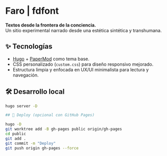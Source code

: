 # Faro | fdfont

**Textos desde la frontera de la conciencia.**  
Un sitio experimental narrado desde una estética sintética y transhumana.

## ✨ Tecnologías

- [Hugo](https://gohugo.io/) + [PaperMod](https://github.com/adityatelange/hugo-PaperMod) como tema base.
- CSS personalizado (`custom.css`) para diseño responsivo mejorado.
- Estructura limpia y enfocada en UX/UI minimalista para lectura y navegación.


## 🛠️ Desarrollo local

```bash
hugo server -D

## 🚀 Deploy (opcional con GitHub Pages)

hugo -D
git worktree add -B gh-pages public origin/gh-pages
cd public
git add .
git commit -m "Deploy"
git push origin gh-pages --force
